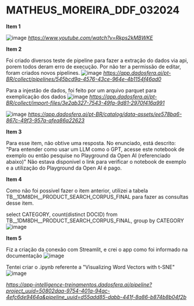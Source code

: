 # MATHEUS_MOREIRA_DDF_032024

**Item 1**

![image](https://github.com/mathbatista2501/MATHEUS_MOREIRA_DDF_032024/assets/63022738/6beed4a1-9e86-483d-a34d-501b4ec556e3)
*https://www.youtube.com/watch?v=Rkps2kMBWKE*

**Item 2**

Foi criado diversos teste de pipeline para fazer a extração do dados via api, porem todos deram erro de execução. Por não ter a permissão de editar, foram criados novos pipelines.
![image](https://github.com/mathbatista2501/MATHEUS_MOREIRA_DDF_032024/assets/63022738/d33de555-d4a3-4f80-b072-5812088b87e2)
*https://app.dadosfera.ai/pt-BR/collect/pipelines/545bcd9a-4576-43ce-964e-4b1154f46ad0*

Para a injestão de dados, foi feito por um arquivo parquet para exemplicação dos dados
![image](https://github.com/mathbatista2501/MATHEUS_MOREIRA_DDF_032024/assets/63022738/3d63cf67-90ac-45de-b7ba-ef5ddd451bf3)
*https://app.dadosfera.ai/pt-BR/collect/import-files/3e2ab327-7543-49fa-9d81-2970f416a991*

![image](https://github.com/mathbatista2501/MATHEUS_MOREIRA_DDF_032024/assets/63022738/f1bf6500-9f76-40ed-b3cb-f7f86ec74696)
*https://app.dadosfera.ai/pt-BR/catalog/data-assets/ee578ba6-867c-49f3-957a-afea86a22623*

**Item 3**

Para esse item, não obtive uma resposta. 
No enunciado, está descrito:
"Para entender como usar um LLM como o GPT, acesse este notebook de exemplo ou então pesquise no Playground da Open AI (referenciado abaixo)"
Não estava disponivel o link para verificar o notebook de exemplo e a utilização do Playground da Open AI é pago.

**Item 4**

Como não foi possivel fazer o item anterior, utilizei a tabela TB__1DM8DH__PRODUCT_SEARCH_CORPUS_FINAL para fazer as consultas desse item.

select CATEGORY,
count(distinct DOCID)
from TB__1DM8DH__PRODUCT_SEARCH_CORPUS_FINAL,
group by CATEGORY
![image](https://github.com/mathbatista2501/MATHEUS_MOREIRA_DDF_032024/assets/63022738/58081863-f828-4fcb-8ab7-6921b35db9a9)

**Item 5**

Fiz a criação da conexão com Streamlit, e crei o app como foi informado na documentação
![image](https://github.com/mathbatista2501/MATHEUS_MOREIRA_DDF_032024/assets/63022738/024b2fbc-d44f-4b15-b526-16f561459ee4)

Tentei criar o .ipynb referente a "Visualizing Word Vectors with t-SNE"
![image](https://github.com/mathbatista2501/MATHEUS_MOREIRA_DDF_032024/assets/63022738/c59d3611-9004-48d4-90c4-779de3792b61)

*https://app-intelligence-treinamentos.dadosfera.ai/pipeline?project_uuid=50802daa-9754-401a-94ac-4efc6de9464a&pipeline_uuid=d55add85-dabb-441f-8a86-b874b8b04f2b*
